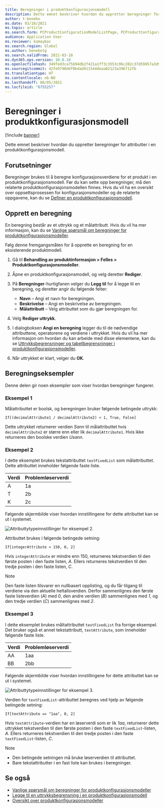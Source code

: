 ```yaml
---
title: Beregninger i produktkonfigurasjonsmodell
description: Dette emnet beskriver hvordan du oppretter beregninger for attributter i en produktkonfigurasjonsmodell
author: t-benebo
ms.date: 03/18/2021
ms.topic: article
ms.search.form: PCProductConfigurationModelListPage, PCProductConfigurationModelDetails
audience: Application User
ms.reviewer: kamaybac
ms.search.region: Global
ms.author: benebotg
ms.search.validFrom: 2021-03-18
ms.dyn365.ops.version: 10.0.18
ms.openlocfilehash: 349fed3ca75b94db2f421a1ff3c3553c96c202c37d59857a3d973f3de8f995ad
ms.sourcegitcommit: 42fe9790ddf0bdad911544deaa82123a396712fb
ms.translationtype: HT
ms.contentlocale: nb-NO
ms.lasthandoff: 08/05/2021
ms.locfileid: "6755257"
---
```

# <a name="product-configuration-model-calculations"></a>Beregninger i produktkonfigurasjonsmodell

[!include [banner](../includes/banner.md)]

Dette emnet beskriver hvordan du oppretter beregninger for attributter i en produktkonfigurasjonsmodell.

## <a name="prerequisites"></a>Forutsetninger

Beregninger brukes til å beregne konfigurasjonsverdiene for et produkt i en produktkonfigurasjonsmodell. Før du kan sette opp beregninger, må den relaterte produktkonfigurasjonsmodellen finnes. Hvis du vil ha en oversikt over oppsettsprosessen for konfigurasjonsmodeller og de relaterte oppgavene, kan du se [Definer en produktkonfigurasjonsmodell](set-up-maintain-product-configuration-model.md).

## <a name="create-a-calculation"></a>Opprett en beregning

En beregning består av et uttrykk og et målattributt. Hvis du vil ha mer informasjon, kan du se [Vanlige spørsmål om beregninger for produktkonfigurasjonsmodeller](calculate-product-configuration-models.md).

Følg denne fremgangsmåten for å opprette en beregning for en eksisterende produktmodell.

1. Gå til **Behandling av produktinformasjon \> Felles \> Produktkonfigurasjonsmodeller**.
1. Åpne en produktkonfigurasjonsmodell, og velg deretter **Rediger**.
1. På **Beregninger**-hurtigfanen velger du **Legg til** for å legge til en beregning, og deretter angir du følgende felter:

    - **Navn** – Angi et navn for beregningen.
    - **Beskrivelse** – Angi en beskrivelse av beregningen.
    - **Målattributt** – Velg attributtet som du gjør beregningen for.

1. Velg **Rediger uttrykk**.
1. I dialogboksen **Angi en beregning** legger du til de nødvendige attributtene, operatorene og verdiene i uttrykket. Hvis du vil ha mer informasjon om hvordan du kan arbeide med disse elementene, kan du se [Uttrykksbegrensninger og tabellbegrensninger i produktkonfigurasjonsmodeller](expression-constraints-table-constraints-product-configuration-models.md).
1. Når uttrykket er klart, velger du **OK**.

## <a name="calculation-examples"></a>Beregningseksempler

Denne delen gir noen eksempler som viser hvordan beregninger fungerer.

### <a name="example-1"></a>Eksempel 1

Målattributtet er boolsk, og beregningen bruker følgende betingede uttrykk:

`If[(decimalAttribute1 / decimalAttribute2) < 1, True, False]`

Dette uttrykket returnerer verdien *Sann* til målattributtet hvis `decimalAttribute2` er større enn eller lik `decimalAttribute1`. Hvis ikke returneres den boolske verdien *Usann*.

### <a name="example-2"></a>Eksempel 2

I dette eksemplet brukes tekstattributtet `textFixedList` som målattributtet. Dette attributtet inneholder følgende faste liste.

| Verdi | Problemløserverdi |
|---|---|
| A | 1a |
| T | 2b |
| K | 2c |

Følgende skjermbilde viser hvordan innstillingene for dette attributtet kan se ut i systemet.

![Attributtytypeinnstillinger for eksempel 2.](media/model-calculations-example2.png "Attributtytypeinnstillinger for eksempel 2")

Attributtet brukes i følgende betingede setning:

`If[integerAttribute < 150, 0, 2]`

Hvis `integerAttribute` er mindre enn 150, returneres tekstverdien til den første posten i den faste listen, *A*. Ellers returneres tekstverdien til den tredje posten i den faste listen, *C*.

> [!NOTE]
> Den faste listen tilsvarer en nullbasert opplisting, og du får tilgang til verdiene via den aktuelle heltallsverdien. Derfor sammenlignes den første faste listeverdien (*A*) med *0*, den andre verdien (*B*) sammenlignes med *1*, og den tredje verdien (*C*) sammenlignes med *2*.

### <a name="example-3"></a>Eksempel 3

I dette eksemplet brukes måltattributtet `textFixedList` fra forrige eksempel. Det bruker også et annet tekstattributt, `textAttribute`, som inneholder følgende faste liste.

| Verdi | Problemløserverdi |
|---|---|
| AA | 1aa |
| BB | 2bb |

Følgende skjermbilde viser hvordan innstillingene for dette attributtet kan se ut i systemet.

![Attributtytypeinnstillinger for eksempel 3.](media/model-calculations-example3.png "Attributtytypeinnstillinger for eksempel 3")

Verdien for `textFixedList`-attributtet beregnes ved hjelp av følgende betingede setning:

`If[textAttribute == "1aa", 0, 2]`

Hvis `textAttribute`-verdien har en løserverdi som er lik *1aa*, returnerer dette uttrykket tekstverdien til den første posten i den faste `textFixedList`-listen, *A*. Ellers returneres tekstverdien til den tredje posten i den faste `textFixedList`-listen, *C*.

> [!NOTE]
> - Den betingede setningen må bruke løserverdien til attributtet.
> - Bare tekstattributter i en fast liste kan brukes i beregninger.

## <a name="see-also"></a>Se også

- [Vanlige spørsmål om beregninger for produktkonfigurasjonsmodeller](calculate-product-configuration-models.md)
- [Legge til en uttrykksbegrensning i en produktkonfigurasjonsmodell](tasks/add-expression-constraint-product-configuration-model.md)
- [Oversikt over produktkonfigurasjonsmodeller](product-configuration-models.md)
